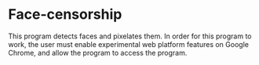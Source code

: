 # Face-censorship
This program detects faces and pixelates them. In order for this program to work, the user must enable experimental web platform features on Google Chrome, and allow the program to access the program.  
